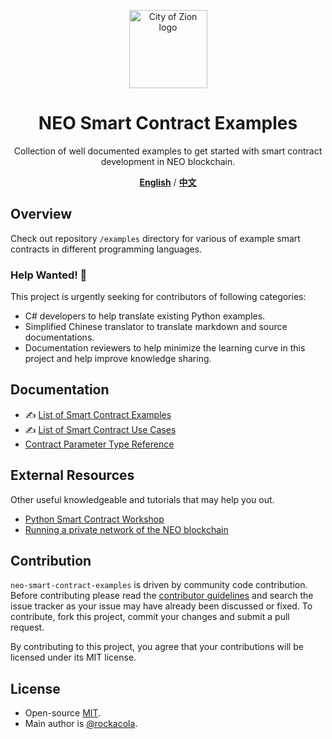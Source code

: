 <p align="center">
  <img 
    src="http://res.cloudinary.com/vidsy/image/upload/v1503160820/CoZ_Icon_DARKBLUE_200x178px_oq0gxm.png" 
    width="125px"
    alt="City of Zion logo">
</p>

<p align="center" style="font-size: 32px;">
  <h1 align="center">NEO Smart Contract Examples</h1>
</p>

<p align="center">
  Collection of well documented examples to get started with smart contract development in NEO blockchain.
</p>

<p align="center">
  <a href="README.md"><strong>English</strong></a> /
  <a href="README_zh-cn.md"><strong>中文</strong></a>
</p>

## Overview

Check out repository `/examples` directory for various of example smart contracts in different programming languages.

### Help Wanted! 🙏

This project is urgently seeking for contributors of following categories:

* C# developers to help translate existing Python examples.
* Simplified Chinese translator to translate markdown and source documentations.
* Documentation reviewers to help minimize the learning curve in this project and help improve knowledge sharing.

## Documentation

* ✍️ [List of Smart Contract Examples](docs/list-examples.md)
* ✍️ [List of Smart Contract Use Cases](docs/list-use-cases.md)
* [Contract Parameter Type Reference](docs/contract-parameter-type.md)

## External Resources

Other useful knowledgeable and tutorials that may help you out.

* [Python Smart Contract Workshop](https://github.com/CityOfZion/python-smart-contract-workshop)
* [Running a private network of the NEO blockchain](https://medium.com/proof-of-working/how-to-run-a-private-network-of-the-neo-blockchain-d83004557359)

## Contribution

`neo-smart-contract-examples` is driven by community code contribution. Before contributing please read the [contributor guidelines](.github/CONTRIBUTING.md) and search the issue tracker as your issue may have already been discussed or fixed. To contribute, fork this project, commit your changes and submit a pull request.

By contributing to this project, you agree that your contributions will be licensed under its MIT license.

## License

* Open-source [MIT](LICENSE.md).
* Main author is [@rockacola](https://github.com/rockacola).
